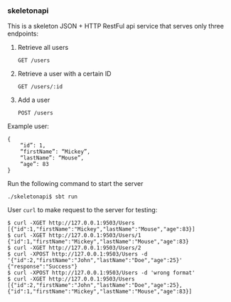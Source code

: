 ### skeletonapi
This is a skeleton JSON + HTTP RestFul api service that serves only three endpoints:

1. Retrieve all users

    ```
    GET /users 
    ```

2. Retrieve a user with a certain ID

    ```
    GET /users/:id 
    ```

3. Add a user

    ```
    POST /users 
    ```

Example user:

```
{
    “id”: 1,
    “firstName”: “Mickey”,
    “lastName”: “Mouse”,
    “age”: 83
}
```

Run the following command to start the server

```
./skeletonapi$ sbt run

```

User `curl` to make request to the server for testing:
```
$ curl -XGET http://127.0.0.1:9503/Users
[{"id":1,"firstName":"Mickey","lastName":"Mouse","age":83}]
$ curl -XGET http://127.0.0.1:9503/Users/1
{"id":1,"firstName":"Mickey","lastName":"Mouse","age":83}
$ curl -XGET http://127.0.0.1:9503/Users/2
$ curl -XPOST http://127.0.0.1:9503/Users -d '{"id":2,"firstName":"John","lastName":"Doe","age":25}'
{"response":"Success"}
$ curl -XPOST http://127.0.0.1:9503/Users -d 'wrong format'
$ curl -XGET http://127.0.0.1:9503/Users
[{"id":2,"firstName":"John","lastName":"Doe","age":25},{"id":1,"firstName":"Mickey","lastName":"Mouse","age":83}]
```
